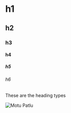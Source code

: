 # h1
## h2
### h3
#### h4
##### h5
###### h6

These are the heading types

![Motu Patlu](https://play-lh.googleusercontent.com/U_XiquZaAHQbho7Mk4v4PQHf61JGPbgFLpbeEkcXUxScPlB46qspnkcyv808Mo4t5Eo)
